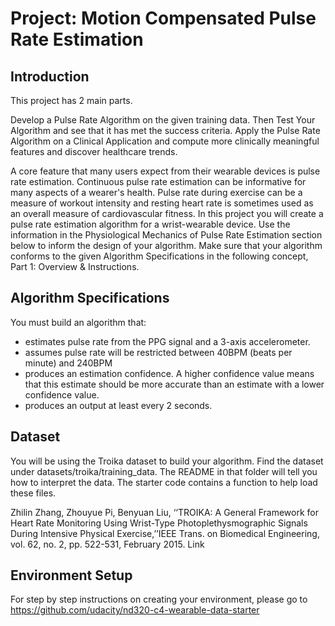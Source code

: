# Project: Motion Compensated Pulse Rate Estimation

## Introduction
This project has 2 main parts.

Develop a Pulse Rate Algorithm on the given training data. Then Test Your Algorithm and see that it has met the success criteria.
Apply the Pulse Rate Algorithm on a Clinical Application and compute more clinically meaningful features and discover healthcare trends.

A core feature that many users expect from their wearable devices is pulse rate estimation. Continuous pulse rate estimation can be informative for many aspects of a wearer's health. Pulse rate during exercise can be a measure of workout intensity and resting heart rate is sometimes used as an overall measure of cardiovascular fitness. In this project you will create a pulse rate estimation algorithm for a wrist-wearable device. Use the information in the Physiological Mechanics of Pulse Rate Estimation section below to inform the design of your algorithm. Make sure that your algorithm conforms to the given Algorithm Specifications in the following concept, Part 1: Overview & Instructions.

## Algorithm Specifications
You must build an algorithm that:

- estimates pulse rate from the PPG signal and a 3-axis accelerometer.
- assumes pulse rate will be restricted between 40BPM (beats per minute) and 240BPM
- produces an estimation confidence. A higher confidence value means that this estimate should be more accurate than an estimate with a lower confidence value.
- produces an output at least every 2 seconds.


## Dataset
You will be using the Troika dataset to build your algorithm. Find the dataset under datasets/troika/training_data. The README in that folder will tell you how to interpret the data. The starter code contains a function to help load these files.

Zhilin Zhang, Zhouyue Pi, Benyuan Liu, ‘‘TROIKA: A General Framework for Heart Rate Monitoring Using Wrist-Type Photoplethysmographic Signals During Intensive Physical Exercise,’’IEEE Trans. on Biomedical Engineering, vol. 62, no. 2, pp. 522-531, February 2015. Link

## Environment Setup
For step by step instructions on creating your environment, please go to https://github.com/udacity/nd320-c4-wearable-data-starter


